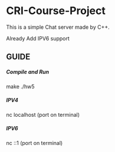 # CRI-Course-Project

This is a simple Chat server made by C++.

Already Add IPV6 support

## GUIDE

##### Compile and Run

make
./hw5

##### IPV4

nc localhost (port on terminal)

##### IPV6

nc ::1 (port on terminal)
